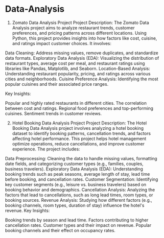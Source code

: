 # Data-Analysis


1. Zomato Data Analysis Project
Project Description: The Zomato Data Analysis project aims to analyze restaurant trends, customer preferences, and pricing patterns across different locations. Using Python, this project provides insights into how factors like cost, cuisine, and ratings impact customer choices. It involves:

Data Cleaning: Address missing values, remove duplicates, and standardize data formats.
Exploratory Data Analysis (EDA): Visualizing the distribution of restaurant types, average cost per meal, and restaurant ratings using libraries like Pandas, Matplotlib, and Seaborn.
Location-Based Analysis: Understanding restaurant popularity, pricing, and ratings across various cities and neighborhoods.
Cuisine Preference Analysis: Identifying the most popular cuisines and their associated price ranges.

Key Insights:

Popular and highly rated restaurants in different cities.
The correlation between cost and ratings.
Regional food preferences and top-performing cuisines.
Sentiment trends in customer reviews.



2. Hotel Booking Data Analysis Project
Project Description: The Hotel Booking Data Analysis project involves analyzing a hotel booking dataset to identify booking patterns, cancellation trends, and factors affecting hotel performance. This project helps hotel management optimize operations, reduce cancellations, and improve customer experience. The project includes:

Data Preprocessing: Cleaning the data to handle missing values, formatting date fields, and categorizing customer types (e.g., families, couples, business travelers).
Exploratory Data Analysis (EDA): Understanding booking trends such as peak seasons, average length of stay, lead time before booking, and cancellation rates.
Customer Segmentation: Identifying key customer segments (e.g., leisure vs. business travelers) based on booking behavior and demographics.
Cancellation Analysis: Analyzing the factors that lead to cancellations, such as long lead times, room types, or booking sources.
Revenue Analysis: Studying how different factors (e.g., booking channels, room types, duration of stay) influence the hotel's revenue.
Key Insights:

Booking trends by season and lead time.
Factors contributing to higher cancellation rates.
Customer types and their impact on revenue.
Popular booking channels and their effect on occupancy rates.


